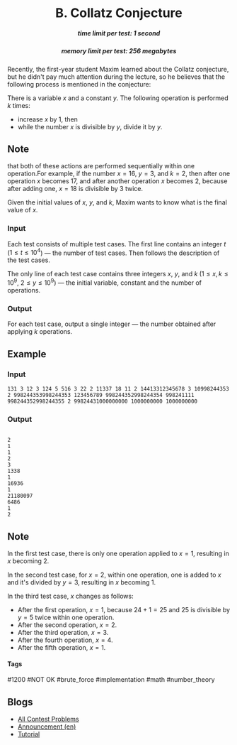<h1 style='text-align: center;'> B. Collatz Conjecture</h1>

<h5 style='text-align: center;'>time limit per test: 1 second</h5>
<h5 style='text-align: center;'>memory limit per test: 256 megabytes</h5>

Recently, the first-year student Maxim learned about the Collatz conjecture, but he didn't pay much attention during the lecture, so he believes that the following process is mentioned in the conjecture:

There is a variable $x$ and a constant $y$. The following operation is performed $k$ times: 

* increase $x$ by $1$, then
* while the number $x$ is divisible by $y$, divide it by $y$.

 
## Note

 that both of these actions are performed sequentially within one operation.For example, if the number $x = 16$, $y = 3$, and $k = 2$, then after one operation $x$ becomes $17$, and after another operation $x$ becomes $2$, because after adding one, $x = 18$ is divisible by $3$ twice.

Given the initial values of $x$, $y$, and $k$, Maxim wants to know what is the final value of $x$.

### Input

Each test consists of multiple test cases. The first line contains an integer $t$ ($1 \le t \le 10^{4}$) — the number of test cases. Then follows the description of the test cases.

The only line of each test case contains three integers $x$, $y$, and $k$ ($1 \le x, k \le 10^{9}$, $2 \le y \le 10^{9}$) — the initial variable, constant and the number of operations.

### Output

For each test case, output a single integer — the number obtained after applying $k$ operations.

## Example

### Input


```text
131 3 12 3 124 5 516 3 22 2 11337 18 11 2 14413312345678 3 10998244353 2 998244353998244353 123456789 998244352998244354 998241111 998244352998244355 2 99824431000000000 1000000000 1000000000
```
### Output

```text

2
1
1
2
3
1338
1
16936
1
21180097
6486
1
2

```
## Note

In the first test case, there is only one operation applied to $x = 1$, resulting in $x$ becoming $2$.

In the second test case, for $x = 2$, within one operation, one is added to $x$ and it's divided by $y = 3$, resulting in $x$ becoming $1$.

In the third test case, $x$ changes as follows:

* After the first operation, $x = 1$, because $24 + 1 = 25$ and $25$ is divisible by $y = 5$ twice within one operation.
* After the second operation, $x = 2$.
* After the third operation, $x = 3$.
* After the fourth operation, $x = 4$.
* After the fifth operation, $x = 1$.


#### Tags 

#1200 #NOT OK #brute_force #implementation #math #number_theory 

## Blogs
- [All Contest Problems](../Codeforces_Round_955_(Div._2,_with_prizes_from_NEAR!).md)
- [Announcement (en)](../blogs/Announcement_(en).md)
- [Tutorial](../blogs/Tutorial.md)
